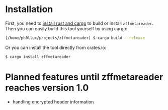 # Installation

First, you need to [install rust and cargo](https://rustup.rs/) to build or install ```zffmetareader```.
Then you can easily build this tool yourself by using cargo:
```bash
[/home/ph0llux/projects/zffmetareader] $ cargo build --release
```
Or you can install the tool directly from crates.io:
```bash
$ cargo install zffmetareader
```

# Planned features until zffmetareader reaches version 1.0
- handling encrypted header information